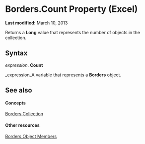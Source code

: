 
# Borders.Count Property (Excel)

 **Last modified:** March 10, 2013

Returns a  **Long** value that represents the number of objects in the collection.

## Syntax

 _expression_. **Count**

 _expression_A variable that represents a  **Borders** object.


## See also


#### Concepts


 [Borders Collection](adb6efd6-73b6-e620-e9be-f4a42bc52ae8.md)
#### Other resources


 [Borders Object Members](8fb1ee1d-8e09-0b65-a9a3-4f278f6f9164.md)
